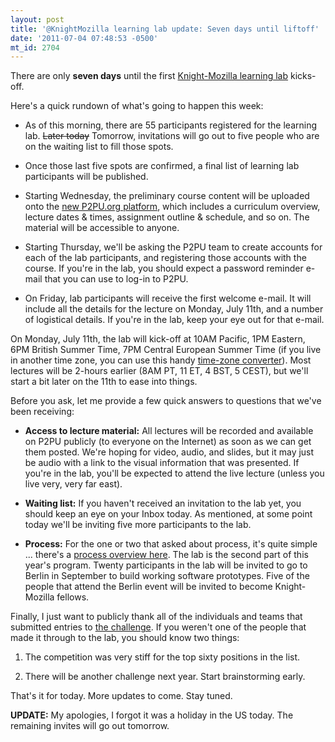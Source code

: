 ```yaml
---
layout: post
title: '@KnightMozilla learning lab update: Seven days until liftoff'
date: '2011-07-04 07:48:53 -0500'
mt_id: 2704
---
```


There are only **seven days** until the first [Knight-Mozilla learning lab](https://drumbeat.org/en-US/journalism/process/) kicks-off.

Here's a quick rundown of what's going to happen this week:

* As of this morning, there are 55 participants registered for the learning lab. <strike>Later today</strike> Tomorrow, invitations will go out to five people who are on the waiting list to fill those spots.

* Once those last five spots are confirmed, a final list of learning lab participants will be published.

* Starting Wednesday, the preliminary course content will be uploaded onto the [new P2PU.org platform](http://p2pu.org), which includes a curriculum overview, lecture dates & times, assignment outline & schedule, and so on. The material will be accessible to anyone.

* Starting Thursday, we'll be asking the P2PU team to create accounts for each of the lab participants, and registering those accounts with the course. If you're in the lab, you should expect a password reminder e-mail that you can use to log-in to P2PU.

* On Friday, lab participants will receive the first welcome e-mail. It will include all the details for the lecture on Monday, July 11th, and a number of logistical details. If you're in the lab, keep your eye out for that e-mail.

On Monday, July 11th, the lab will kick-off at 10AM Pacific, 1PM Eastern, 6PM British Summer Time, 7PM Central European Summer Time (if you live in another time zone, you can use this handy [time-zone converter](http://www.timeanddate.com/worldclock/)). Most lectures will be 2-hours earlier (8AM PT, 11 ET, 4 BST, 5 CEST), but we'll start a bit later on the 11th to ease into things.

Before you ask, let me provide a few quick answers to questions that we've been receiving:

* **Access to lecture material:** All lectures will be recorded and available on P2PU publicly (to everyone on the Internet) as soon as we can get them posted. We're hoping for video, audio, and slides, but it may just be audio with a link to the visual information that was presented. If you're in the lab, you'll be expected to attend the live lecture (unless you live very, very far east).

* **Waiting list:** If you haven't received an invitation to the lab yet, you should keep an eye on your Inbox today. As mentioned, at some point today we'll be inviting five more participants to the lab.

* **Process:** For the one or two that asked about process, it's quite simple ... there's a [process overview here](https://drumbeat.org/en-US/journalism/process/). The lab is the second part of this year's program. Twenty participants in the lab will be invited to go to Berlin in September to build working software prototypes. Five of the people that attend the Berlin event will be invited to become Knight-Mozilla fellows.

Finally, I just want to publicly thank all of the individuals and teams that submitted entries to [the challenge](http://drumbeat.org/journalism). If you weren't one of the people that made it through to the lab, you should know two things:

1. The competition was very stiff for the top sixty positions in the list.

2. There will be another challenge next year. Start brainstorming early.

That's it for today. More updates to come. Stay tuned.

<b>UPDATE:</b> My apologies, I forgot it was a holiday in the US today. The remaining invites will go out tomorrow.

